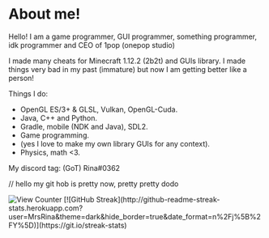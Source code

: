 # About me!
Hello! I am a game programmer, GUI programmer, something programmer, idk programmer and
CEO of 1pop (onepop studio)

I made many cheats for Minecraft 1.12.2 (2b2t) and GUIs library.
I made things very bad in my past (immature) but now I am getting better like a person!

Things I do:
- OpenGL ES/3+ & GLSL, Vulkan, OpenGL-Cuda.
- Java, C++ and Python.
- Gradle, mobile (NDK and Java), SDL2.
- Game programming.
- (yes I love to make my own library GUIs for any context).
- Physics, math <3.

My discord tag: (GoT) Rina#0362

// hello my git hob is pretty now, pretty pretty dodo

<img src="https://komarev.com/ghpvc/?username=SirRina&style=flat-square" alt="View Counter"/>
[![GitHub Streak](http://github-readme-streak-stats.herokuapp.com?user=MrsRina&theme=dark&hide_border=true&date_format=n%2Fj%5B%2FY%5D)](https://git.io/streak-stats)
